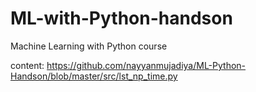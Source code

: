 # ML-with-Python-handson
Machine Learning with Python course 

content: https://github.com/nayyanmujadiya/ML-Python-Handson/blob/master/src/lst_np_time.py 
